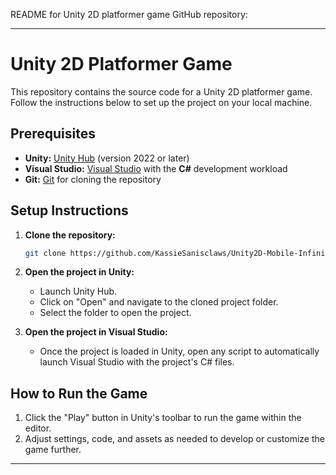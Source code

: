 README for Unity 2D platformer game GitHub repository:

---

# Unity 2D Platformer Game

This repository contains the source code for a Unity 2D platformer game. Follow the instructions below to set up the project on your local machine.

## Prerequisites
- **Unity:** [Unity Hub](https://unity.com/download) (version 2022 or later) 
- **Visual Studio:** [Visual Studio](https://visualstudio.microsoft.com/) with the **C#** development workload
- **Git:** [Git](https://github.com/KassieSanisclaws/Unity2D-Mobile-Infinite-Runner-Game.git) for cloning the repository

## Setup Instructions

1. **Clone the repository:**
   ```bash
   git clone https://github.com/KassieSanisclaws/Unity2D-Mobile-Infinite-Runner-Game.git
   ```
2. **Open the project in Unity:**
   - Launch Unity Hub.
   - Click on "Open" and navigate to the cloned project folder.
   - Select the folder to open the project.

3. **Open the project in Visual Studio:**
   - Once the project is loaded in Unity, open any script to automatically launch Visual Studio with the project's C# files.

## How to Run the Game
1. Click the "Play" button in Unity's toolbar to run the game within the editor.
2. Adjust settings, code, and assets as needed to develop or customize the game further.

---

